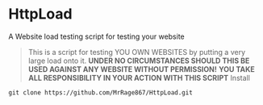 # HttpLoad
A Website load testing script for testing your website

> This is a script for testing YOU OWN WEBSITES by putting a very large load onto it.
**UNDER NO CIRCUMSTANCES SHOULD THIS BE USED AGAINST ANY WEBSITE WITHOUT PERMISSION!**
**YOU TAKE ALL RESPONSIBILITY IN YOUR ACTION WITH THIS SCRIPT**
>Install
```
git clone https://github.com/MrRage867/HttpLoad.git
```
